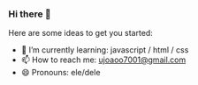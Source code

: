 ### Hi there 👋

Here are some ideas to get you started:

- 🌱 I’m currently learning: javascript / html / css
- 📫 How to reach me: ujoaoo7001@gmail.com
- 😄 Pronouns: ele/dele
